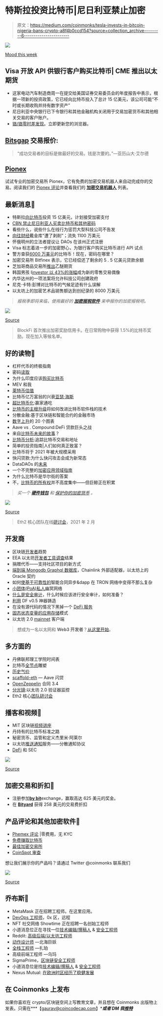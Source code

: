 # 特斯拉投资比特币|尼日利亚禁止加密

> 原文：<https://medium.com/coinmonks/tesla-invests-in-bitcoin-nigeria-bans-crypto-a8f4b0ccd154?source=collection_archive---------6----------------------->

![](img/e92c3a6e1ebf84cbc50fb59c77345bba.png)

[Mood this week](https://www.reddit.com/r/CryptoCurrency/comments/ldrk4k/what_it_feels_like_when_im_upvoting_on_this_sub/)

## Visa 开放 API 供银行客户购买比特币| CME 推出以太期货

*   这家电动汽车制造商周一在提交给美国证券交易委员会的年度报告中表示，根据一项新的投资政策，它已经向比特币投入了总计 15 亿美元，该公司可能“不时或长期收购并持有数字资产”
*   尼日利亚中央银行已下令银行和其他金融机构关闭用于交易加密货币和其他相关交易的客户账户。
*   [铬/铬零时差发现](https://threatpost.com/google-chrome-zero-day-windows-mac/163688/)。立即更新您的浏览器。

## [Bitsgap](https://blog.coincodecap.com/go/bitsgap) 交易报价:

> “成功交易者的目标是做最好的交易。钱是次要的。”—亚历山大·艾尔德

## [Pionex](http://blog.coincodecap.com/go/pionex)

试试专业的加密交易所 Pionex，它有免费的加密交易机器人来自动完成你的交易。阅读我们的 [Pionex 评论](/coinmonks/pionex-review-exchange-with-crypto-trading-bot-1e459d0191ea)并查看我们的 [**加密交易机器人**](/coinmonks/crypto-trading-bot-c2ffce8acb2a) 列表。

## 最新消息📰

*   特斯拉[向比特币](https://www.coindesk.com/tesla-invests-1-5b-in-bitcoin-plans-to-accept-crypto-payments)投资 15 亿美元，计划接受加密支付
*   [CBN 禁止尼日利亚人买卖比特币和其他密码](https://gazettengr.com/breaking-cbn-bans-nigerians-from-buying-selling-bitcoin-other-cryptos/)
*   看些什么，说些什么在线行为惩罚大型科技公司不告发
*   [向往财经](https://www.coindesk.com/yearn-finance-dai-vault-exploit)戴金库“遭了剥削”；流失 1100 万美元
*   怀俄明州的立法者提议让 DAOs 在该州正式注册
*   Visa 标志着进一步的加密野心，为银行客户购买比特币进行 API 试点
*   警方查获[6000 万美元](https://www.reuters.com/article/us-crypto-currency-germany-password-idUSKBN2A511T)的比特币！现在，密码在哪里？
*   加密交易所 Bitfinex 表示，它已经偿还了剩余的 5 . 5 亿美元贷款余额
*   芝加哥商品交易所[推出](https://www.cmegroup.com/trading/ether-futures.html)乙醚期货
*   韩国男孩 I[investor 以 43%的涨幅](https://www.reuters.com/article/us-retail-trading-southkorea-student-inv-idUSKBN2A90YL)成为新的零售交易偶像
*   内华达州的一项法案将允许科技公司创建政府
*   尼克·卡特:彭博对比特币的气候足迹有什么误解
*   以太坊上的加密艺术品销售额达到创纪录的 8000 万美元

> *报税季即将来临，使用最好的* [***加密报税软件***](/coinmonks/best-crypto-tax-tool-for-my-money-72d4b430816b) *来申报你的加密报税吧。*

![](img/58c67ac4f85c34aecd18539e5a30d167.png)

[Source](https://www.reddit.com/r/Bitcoin/comments/leycab/truer_words_were_never_written/)

> BlockFi 首次推出加密奖励信用卡。在日常购物中获得 1.5%的比特币奖励。现在加入等候名单。

## 好的读物📑

*   杠杆代币的终极指南
*   密码[读取](https://danromero.org/crypto-reading/)
*   为什么印度应该[购买比特币](https://balajis.com/why-india-should-buy-bitcoin/)
*   MEV 和我
*   [莱特币估值](https://bitcoinvalueresearch.substack.com/p/litecoin-valuation)
*   比特币亿万富翁的兴衰[亚瑟·海斯](https://www.vanityfair.com/news/2021/02/the-rise-and-fall-of-bitcoin-billionaire-arthur-hayes)
*   [超比特币化](/coinmonks/hyperbitcoinization-winner-takes-all-69ab59f9695f):赢家通吃
*   [比特币的主根升级](https://www.coindesk.com/taproot-bitcoin-upgrade-improve-technology-software)将如何改进比特币软件栈的技术
*   分散金融:基于区块链和智能合约的金融市场
*   [数字上升](/etherscan-blog/20-charts-of-numba-go-up-2439addf3d02)的 20 个图表
*   Aave vs . Compound:DeFi 贷款巨头之战
*   来自[比特币未来的故事](/@beautyon_/a-tale-from-bitcoins-future-6b9cc2ba3b8d)？
*   [比特币分析](https://bitquery.io/blog/bitcoin-analysis):追踪比特币交易和地址
*   简单的投资指南|人们如何真正致富？
*   比特币将于 2021 年被大规模采用
*   快闪贷款:为什么快闪攻击会成为新常态
*   DataDAOs 的[未来](https://filecoin.io/blog/posts/the-future-of-datadaos/)
*   一个不完整的[加密应用领域指南](https://danny.mirror.xyz/qVp4ob8Skrrq4-TVlRiDvdxrJACt4s6fnVb3uarantQ)
*   为什么比特币是华尔街的答案
*   不，[比特币的所有权](https://insights.glassnode.com/bitcoin-supply-distribution/)并不高度集中——但巨鲸正在积累

> *买一个* [***硬件钱包***](/coinmonks/the-best-cryptocurrency-hardware-wallets-of-2020-e28b1c124069) *和* [*保护你的加密货币*](/coinmonks/how-to-prevent-cryptocurrency-hacking-and-theft-from-your-wallet-65c8ff767766) *。*

![](img/68f11f427cd687434525cacdbe2072df.png)

[Source](https://www.reddit.com/r/Bitcoin/comments/kmof53/the_8_laws_of_bitcoin_updated/)

> Eth2 核心团队在线[研讨会](https://hackmd.io/@hww/workshop_feb_2021)，2021 年 2 月

## 开发商

*   区块链[开发者](https://outlierventures.io/research/blockchain-developer-trends-2021/)趋势
*   EEA 以太坊[开发者工具调查](https://entethalliance.org/eea-ethereum-developer-tool-survey-results/)结果
*   捐赠代币——支持社区项目的新方式
*   [端到端 Mongodb Graphql 数据库](/coinmonks/end-to-end-mongodb-graphql-database-chainlink-external-adapter-and-oracle-contract-on-ethereum-2f2c5b8df6ce)，Chainlink 外部适配器，以太坊上的 Oracle 契约
*   如何[使基于可靠性的](/@CaptainJS_v2/how-to-make-solidity-based-smart-contracts-async-dapps-less-complex-within-the-tron-network-d32acee6d25b)智能合同异步&dapp 在 TRON 网络中变得不那么复杂
*   [小团体(PoA)私人](/nethermind-eth/clique-poa-private-network-with-nethermind-6cfa21e43a51)幽冥网络
*   [什么是安全审计](https://our.status.im/what-is-a-security-audit-when-you-should-get-one-and-how-to-prepare/)，什么时候应该进行安全审计，如何准备？
*   [利用](https://blog.zkga.me/artifact-minting-exploit) DF v0.5 神器铸造
*   在没有源代码的情况下黑掉一个 [DeFi 服务](/dedaub/look-ma-no-source-hacking-a-defi-service-with-no-source-code-available-c40a6583f28f)
*   [固态状态变量的应用存储](https://dev.to/mudgen/appstorage-pattern-for-state-variables-in-solidity-3lki)模式
*   以太坊 2.0 [mainnet](https://dev.to/q9/ethereum-2-0-mainnet-clients-3and) 客户端

> 想成为一名以太网和 **Web3 开发者**？[从这里开始](http://blog.coincodecap.com/go/learn)。

## 多方面的

*   丹佛联邦理工学院时间表
*   比特币[全节点](https://scarce.city/products/full-node-sculpture)雕塑
*   [历史气价](https://www.gasnow.org/)
*   [scaffold-eth](https://github.com/austintgriffith/scaffold-eth/tree/flash-loans-intro) — Aave 闪贷
*   [OpenZeppelin](https://blog.openzeppelin.com/openzeppelin-contracts-3-4/) 合同 3.4
*   [分光镜](https://github.com/neukind/spectroscope):以太坊 2.0 验证器监控
*   Eth2 核心[团队研讨会](https://www.youtube.com/watch?t=512&v=uGeIDNEwHjs&feature=youtu.be)

## 播客和视频💽

*   MIT 区块链[视频讲座](https://ocw.mit.edu/courses/sloan-school-of-management/15-s12-blockchain-and-money-fall-2018/video-lectures/)
*   丹持有的比特币标准之路
*   秘密货币、监管和定义杰里米·阿莱尔
*   以太坊[推送通知](https://epicenter.tv/episodes/377)服务——分散通知协议
*   [DeFi](https://coincenter.simplecast.com/episodes/defi-and-the-sec) 和 SEC

![](img/d8e8a17479933f9c7e130deeef48c73e.png)

[Source](https://www.reddit.com/r/CryptoCurrency/comments/ldqu13/who_needs_real_sushi_when_you_got_coin/)

## 加密交易和折扣🔖

*   注册参加[**by bit**](/coinmonks/bybit-exchange-review-dbd570019b71)exchange，赢取高达 625 美元的奖金。
*   在 [**Bityard**](https://blog.coincodecap.com/go/bityard) 获得 258 美元的交易费折扣

## 产品评论和其他加密软件📙

*   [Phemex 评论](https://blog.coincodecap.com/phemex-review) |零费用，无 KYC
*   [免费赚取比特币](https://blog.coincodecap.com/earn-bitcoin)
*   [最佳加密交易所](https://blog.coincodecap.com/crypto-exchange)
*   [CoinSpot 审查](https://blog.coincodecap.com/coinspot-review)

想让我们展示你的产品吗？请通过 Twitter @coinmonks 联系我们

![](img/e9411b466347b73cd688a3c019f96011.png)

[Source](https://www.reddit.com/r/CryptoCurrency/comments/ldm0kj/hindsight_is_always_2020/)

## 乔布斯👷

*   MetaMask 正在招聘工程师。在这里应用。
*   [DevOps 工程师](https://remoteok.io/remote-jobs/100451-remote-devops-engineer-district0x)，0x 区，远程
*   NFT 社交网络 Showtime 正在招聘一名创始工程师
*   小道消息位正在寻找一位[技术编辑/撰稿人](https://jobs.lever.co/trailofbits/8bf936ff-b86c-462e-80b2-4d58004bc68d) & [安全工程师](https://jobs.lever.co/trailofbits/4f459855-3299-462f-9e73-299a840d5baf)
*   Reddit: [高级后端/以太坊工程师](https://boards.greenhouse.io/reddit/jobs/2419120)
*   [动作设计师](https://cryptocurrencyjobs.co/design/kraken-digital-asset-exchange-motion-designer/) —北海巨妖
*   [全栈工程师](https://cryptocurrencyjobs.co/engineering/zapper-full-stack-engineer/) —扎珀
*   高级前端工程师 —乌玛
*   SigmaPrime，[区块链安全工程师](https://blog.sigmaprime.io/blockchain-security-engineer.html)
*   小道消息位是找[技术编辑/撰稿人](https://jobs.lever.co/trailofbits/8bf936ff-b86c-462e-80b2-4d58004bc68d) & [安全工程师](https://jobs.lever.co/trailofbits/4f459855-3299-462f-9e73-299a840d5baf)
*   Nexus Mutual: [在欧洲时区经历了稳健发展](https://angel.co/company/nexus-mutual-1/jobs/967538-smart-contract-engineer)

## 在 Coinmonks 上发布

如果你喜欢在 crypto/区块链空间上写教育文章，并且想在 Coinmonks 出版物上发表。只需在***【gaurav@coincodecap.com】****或者 DM 我**[***推特***](https://twitter.com/coinmonks)*